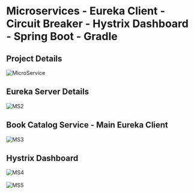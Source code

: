 # Microservices - Eureka Client - Circuit Breaker - Hystrix Dashboard - Spring Boot - Gradle

## Project Details
![MicroService](https://user-images.githubusercontent.com/37022051/95685414-5e815680-0c00-11eb-8394-5231b1148ddd.png)

## Eureka Server Details

![MS2](https://user-images.githubusercontent.com/37022051/95685446-a0120180-0c00-11eb-85c5-8d9f9b455a1b.png)

## Book Catalog Service - Main Eureka Client

![MS3](https://user-images.githubusercontent.com/37022051/95685473-c768ce80-0c00-11eb-84f2-54c8324ce6a4.png)

## Hystrix Dashboard

![MS4](https://user-images.githubusercontent.com/37022051/95685499-f0895f00-0c00-11eb-9216-ca942416a321.png)
<br/>
<br/>
![MS5](https://user-images.githubusercontent.com/37022051/95685513-0008a800-0c01-11eb-91cb-02acfd744387.png)
